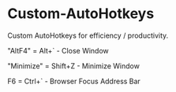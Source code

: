 # Custom-AutoHotkeys
Custom AutoHotkeys for efficiency / productivity.

"AltF4" = Alt+` - Close Window

"Minimize" = Shift+Z - Minimize Window

F6 = Ctrl+` - Browser Focus Address Bar

